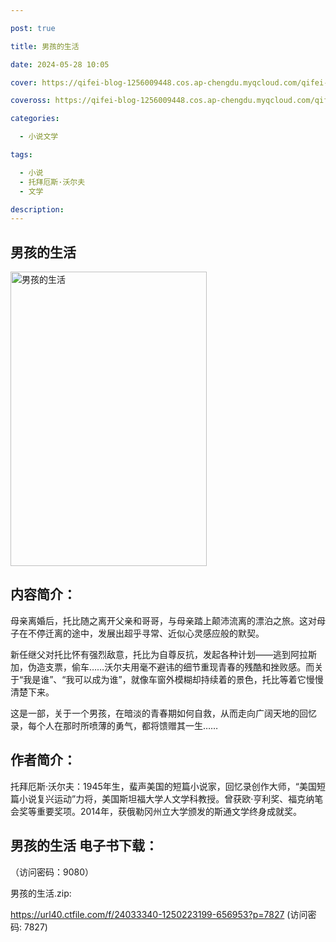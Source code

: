 ```yaml
---

post: true

title: 男孩的生活

date: 2024-05-28 10:05

cover: https://qifei-blog-1256009448.cos.ap-chengdu.myqcloud.com/qifei-blog/65f163d39f345e8d03d7cfeb.jpg

coveross: https://qifei-blog-1256009448.cos.ap-chengdu.myqcloud.com/qifei-blog/65f163d39f345e8d03d7cfeb.jpg

categories:

  - 小说文学

tags:

  - 小说
  - 托拜厄斯·沃尔夫
  - 文学

description:
---
```


## 男孩的生活
<img alt="男孩的生活 " class="aligncenter loading" data-was-processed="true" decoding="async" fetchpriority="high" height="471" src="https://qifei-blog-1256009448.cos.ap-chengdu.myqcloud.com/qifei-blog/65f163d39f345e8d03d7cfeb.jpg " style="cursor: zoom-in;" width="314"/>

## 内容简介：

母亲离婚后，托比随之离开父亲和哥哥，与母亲踏上颠沛流离的漂泊之旅。这对母子在不停迁离的途中，发展出超乎寻常、近似心灵感应般的默契。

新任继父对托比怀有强烈敌意，托比为自尊反抗，发起各种计划——逃到阿拉斯加，伪造支票，偷车……沃尔夫用毫不避讳的细节重现青春的残酷和挫败感。而关于“我是谁”、“我可以成为谁”，就像车窗外模糊却持续着的景色，托比等着它慢慢清楚下来。

这是一部，关于一个男孩，在暗淡的青春期如何自救，从而走向广阔天地的回忆录，每个人在那时所喷薄的勇气，都将馈赠其一生……

## 作者简介：

托拜厄斯·沃尔夫：1945年生，蜚声美国的短篇小说家，回忆录创作大师，“美国短篇小说复兴运动”力将，美国斯坦福大学人文学科教授。曾获欧·亨利奖、福克纳笔会奖等重要奖项。2014年，获俄勒冈州立大学颁发的斯通文学终身成就奖。

## 男孩的生活 电子书下载：

 （访问密码：9080）

男孩的生活.zip: 

https://url40.ctfile.com/f/24033340-1250223199-656953?p=7827 (访问密码: 7827)

